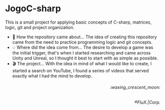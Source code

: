 # JogoC-sharp
<!--
Olá!

Este é um pequeno projeto para aplicação de conceitos básicos de C-sharp, matrizes, lógica, git e organização de projetos.
<br>
Aqui irie monta um roteiro de como foi desenvolvido o projeto até o momento.
<ul>
  <li>
  🤔 Como surgiu o repositorio... A idéia de cria esse repositórrio veio da necessidade de praticar conceitos de lógica de programação e git.
</li>
<li>
   💡 De onde surgiu a idéia... A vontade de desenvolver um game foi o gatilho inicial, foi quando comecei a pesquisar e me deparei com Unity e Unreal, então achei mehlhor começar com o mais simples possível.
</li>
<li>
  🎬 O projeto... Como a idéia em mente do que gostaria de criar, comecei a busca no YouTube, encontrei uma série de videos que serviu exatamente com oque eu tinha mente para desenvolver.
</li>
</ul>
-->

This is a small project for applying basic concepts of C-sharp, matrices, logic, git and project organization.
<ul>
  <li>
  🤔 How the repository came about... The idea of ​​creating this repository came from the need to practice programming logic and git concepts.
</li>
  <li>
  💡 Where did the idea come from... The desire to develop a game was the initial trigger, that's when I started researching and came across Unity and Unreal, so I thought it best to start with as simple as possible.
</li>
  <li>
  🎬 The project... With the idea in mind of what I would like to create, I started a search on YouTube, I found a series of videos that served exactly what I had the mind to develop.
</li>
</ul>
<h6 align="right">:waxing_crescent_moon:

<h6 align="right">®FluX.|Corp.
